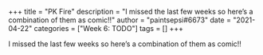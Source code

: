 +++
title = "PK Fire"
description = "I missed the last few weeks so here’s a combination of them as comic!!"
author = "paintsepsi#6673"
date = "2021-04-22"
categories = ["Week 6: TODO"]
tags = []
+++

I missed the last few weeks so here’s a combination of them as comic!!
